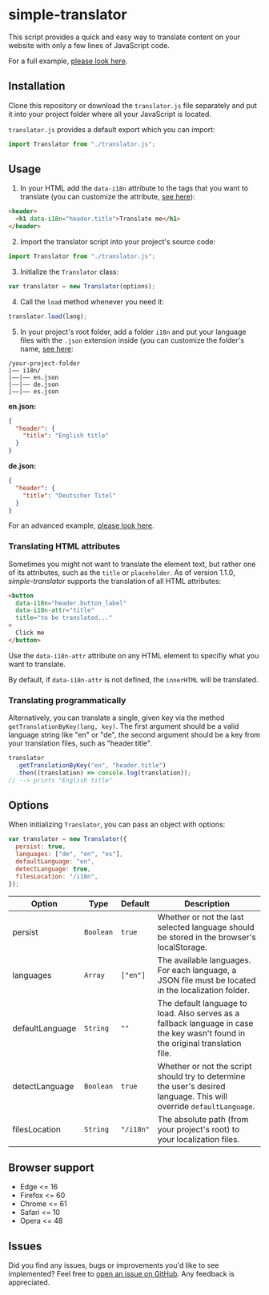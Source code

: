# simple-translator

This script provides a quick and easy way to translate content on your website with only a few lines of JavaScript code.

For a full example, [please look here](https://codesandbox.io/s/i18n-example-ipfeu?fontsize=14).

## Installation

Clone this repository or download the `translator.js` file separately and put it into your project folder where all your JavaScript is located.

`translator.js` provides a default export which you can import:

```js
import Translator from "./translator.js";
```

## Usage

1. In your HTML add the `data-i18n` attribute to the tags that you want to translate (you can customize the attribute, [see here](#translating-html-attributes)):

```html
<header>
  <h1 data-i18n="header.title">Translate me</h1>
</header>
```

2. Import the translator script into your project's source code:

```js
import Translator from "./translator.js";
```

3. Initialize the `Translator` class:

```js
var translator = new Translator(options);
```

4. Call the `load` method whenever you need it:

```js
translator.load(lang);
```

5. In your project's root folder, add a folder `i18n` and put your language files with the `.json` extension inside (you can customize the folder's name, [see here](#options):

```
/your-project-folder
|–– i18n/
|––|–– en.json
|––|–– de.json
|––|–– es.json
```

**en.json:**

```json
{
  "header": {
    "title": "English title"
  }
}
```

**de.json:**

```json
{
  "header": {
    "title": "Deutscher Titel"
  }
}
```

For an advanced example, [please look here](https://codesandbox.io/s/i18n-example-ipfeu?fontsize=14).

### Translating HTML attributes

Sometimes you might not want to translate the element text, but rather one of its attributes, such as the `title` or `placeholder`. As of version 1.1.0,
_simple-translator_ supports the translation of all HTML attributes:

```html
<button
  data-i18n="header.button_label"
  data-i18n-attr="title"
  title="to be translated..."
>
  Click me
</button>
```

Use the `data-i18n-attr` attribute on any HTML element to specifiy what you want to translate.

By default, if `data-i18n-attr` is not defined, the `innerHTML` will be translated.

### Translating programmatically

Alternatively, you can translate a single, given key via the method `getTranslationByKey(lang, key)`. The first argument should be a valid language string like "en" or "de", the second argument should be a key from your translation files, such as "header.title".

```js
translator
  .getTranslationByKey("en", "header.title")
  .then((translation) => console.log(translation));
// --> prints "English title"
```

## Options

When initializing `Translator`, you can pass an object with options:

```js
var translator = new Translator({
  persist: true,
  languages: ["de", "en", "es"],
  defaultLanguage: "en",
  detectLanguage: true,
  filesLocation: "/i18n",
});
```

| Option          | Type      | Default   | Description                                                                                                                     |
| --------------- | --------- | --------- | ------------------------------------------------------------------------------------------------------------------------------- |
| persist         | `Boolean` | `true`    | Whether or not the last selected language should be stored in the browser's localStorage.                                       |
| languages       | `Array`   | `["en"]`  | The available languages. For each language, a JSON file must be located in the localization folder.                             |
| defaultLanguage | `String`  | `""`      | The default language to load. Also serves as a fallback language in case the key wasn't found in the original translation file. |
| detectLanguage  | `Boolean` | `true`    | Whether or not the script should try to determine the user's desired language. This will override `defaultLanguage`.            |
| filesLocation   | `String`  | `"/i18n"` | The absolute path (from your project's root) to your localization files.                                                        |

## Browser support

- Edge <= 16
- Firefox <= 60
- Chrome <= 61
- Safari <= 10
- Opera <= 48

## Issues

Did you find any issues, bugs or improvements you'd like to see implemented? Feel free to [open an issue on GitHub](https://github.com/andreasremdt/simple-translator/issues). Any feedback is appreciated.

